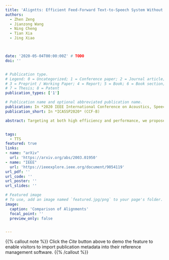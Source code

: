 ```yaml
---
title: 'Aligntts: Efficient Feed-Forward Text-to-Speech System Without Explicit Alignment'
authors:
  - Zhen Zeng
  - Jianzong Wang
  - Ning Cheng
  - Tian Xia
  - Jing Xiao



date: '2020-05-04T00:00:00Z' # TODO
doi: ''


# Publication type.
# Legend: 0 = Uncategorized; 1 = Conference paper; 2 = Journal article;
# 3 = Preprint / Working Paper; 4 = Report; 5 = Book; 6 = Book section;
# 7 = Thesis; 8 = Patent
publication_types: ['1']

# Publication name and optional abbreviated publication name.
publication: In *2020 IEEE International Conference on Acoustics, Speech and Signal Processing*
publication_short: In *ICASSP2020* (CCF-B)

abstract: Targeting at both high efficiency and performance, we propose AlignTTS to predict the mel-spectrum in parallel. AlignTTS is based on a Feed-Forward Transformer which generates mel-spectrum from a sequence of characters, and the duration of each character is determined by a duration predictor. Instead of adopting the attention mechanism in Transformer TTS to align text to mel-spectrum, the alignment loss is presented to consider all possible alignments in training by use of dynamic programming. Experiments on the LJSpeech dataset show that our model achieves not only state-of-the-art performance which outperforms Transformer TTS by 0.03 in mean option score (MOS), but also a high efficiency which is more than 50 times faster than real-time.


tags:
  - TTS
featured: true
links:
- name: "arXiv"
  url: 'https://arxiv.org/abs/2003.01950'
- name: "IEEE"
  url: 'https://ieeexplore.ieee.org/document/9054119'
url_pdf: ''
url_code: ''
url_poster: ''
url_slides: ''

# Featured image
# To use, add an image named `featured.jpg/png` to your page's folder.
image:
  caption: 'Comparison of Alignments'
  focal_point: ''
  preview_only: false


---
```


{{% callout note %}}
Click the _Cite_ button above to demo the feature to enable visitors to import publication metadata into their reference management software.
{{% /callout %}}

